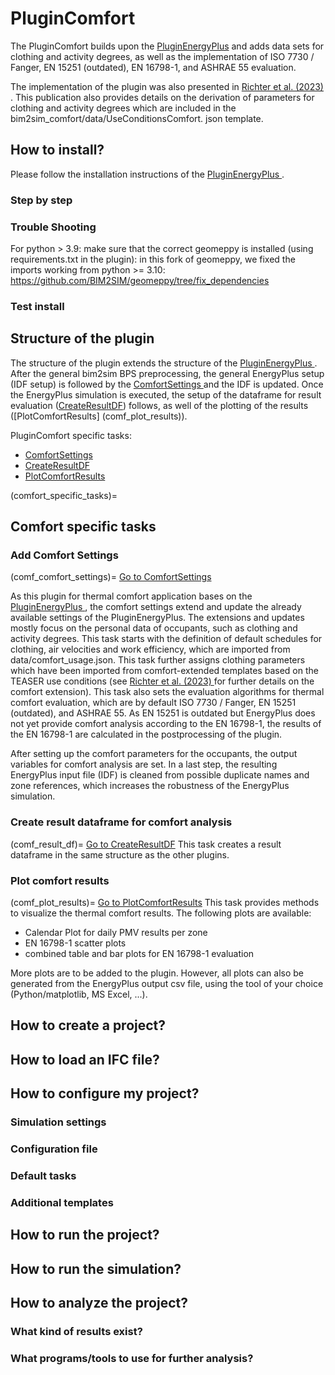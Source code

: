 # PluginComfort
The PluginComfort builds upon the [PluginEnergyPlus](PluginEnergyPlus) and 
adds data sets for clothing and activity degrees, as well as the implementation 
of ISO 7730 / Fanger, EN 15251 (outdated), EN 16798-1, and ASHRAE 55 
evaluation. 

The implementation of the plugin was also presented in [Richter et al. (2023)
](https://www.mdpi.com/2076-3417/13/22/12478). This publication also 
provides details on the derivation of parameters for clothing and activity 
degrees which are included in the bim2sim_comfort/data/UseConditionsComfort.
json template.

## How to install?
Please follow the installation instructions of the [PluginEnergyPlus
](PluginEnergyPlus). 

### Step by step

### Trouble Shooting
For python > 3.9: make sure that the correct geomeppy is installed (using requirements.txt in the plugin): in this fork of geomeppy, we fixed the imports working from python >= 3.10: https://github.com/BIM2SIM/geomeppy/tree/fix_dependencies

### Test install


## Structure of the plugin

The structure of the plugin extends the structure of the [PluginEnergyPlus
](PluginEnergyPlus). After the general bim2sim BPS preprocessing, the 
general EnergyPlus setup (IDF setup) is followed by the [ComfortSettings
](comf_comfort_settings) and the IDF is updated. Once the EnergyPlus 
simulation is executed, the setup of the dataframe for result evaluation ([CreateResultDF](comf_result_df))
follows, as well of the plotting of the results ([PlotComfortResults]
(comf_plot_results)).

PluginComfort specific tasks:
  * [ComfortSettings](comf_comfort_settings)
  * [CreateResultDF](comf_result_df)
  * [PlotComfortResults](comf_plot_results)

(comfort_specific_tasks)=
## Comfort specific tasks

### Add Comfort Settings
(comf_comfort_settings)=
[Go to ComfortSettings](ComfortSettings)

As this plugin for thermal comfort application bases on the [PluginEnergyPlus
](PluginEnergyPlus), the comfort settings extend and update the already 
available settings of the PluginEnergyPlus. The extensions and updates 
mostly focus on the personal data of occupants, such as clothing and 
activity degrees. This task starts with the definition of default schedules for 
clothing, air velocities and work efficiency, which are imported from 
data/comfort_usage.json. This task further assigns clothing parameters which 
have been imported from comfort-extended templates based on 
the TEASER use conditions (see [Richter et al. (2023)
](https://www.mdpi.com/2076-3417/13/22/12478) for further details on the 
comfort extension). This task also sets the evaluation algorithms for 
thermal comfort evaluation, which are by default ISO 7730 / Fanger, EN 15251 
(outdated), and ASHRAE 55. As EN 15251 is outdated but EnergyPlus does not 
yet provide comfort analysis according to the EN 16798-1, the results of the 
EN 16798-1 are calculated in the postprocessing of the plugin.

After setting up the comfort parameters for the occupants, the output 
variables for comfort analysis are set. In a last step, the resulting 
EnergyPlus input file (IDF) is cleaned from possible duplicate names and zone 
references, which increases the robustness of the EnergyPlus simulation. 

### Create result dataframe for comfort analysis
(comf_result_df)=
[Go to CreateResultDF](CreateResultDF)
This task creates a result dataframe in the same structure as the other 
plugins. 


### Plot comfort results
(comf_plot_results)=
[Go to PlotComfortResults](PlotComfortResults)
This task provides methods to visualize the thermal comfort results. The 
following plots are available:

  * Calendar Plot for daily PMV results per zone
  * EN 16798-1 scatter plots
  * combined table and bar plots for EN 16798-1 evaluation

More plots are to be added to the plugin. However, all plots can also be 
generated from the EnergyPlus output csv file, using the tool of your choice 
(Python/matplotlib, MS Excel, ...).


## How to create a project?

## How to load an IFC file?

## How to configure my project?

### Simulation settings

### Configuration file

### Default tasks

### Additional templates

## How to run the project?

## How to run the simulation?

## How to analyze the project?

### What kind of results exist?

### What programs/tools to use for further analysis?
